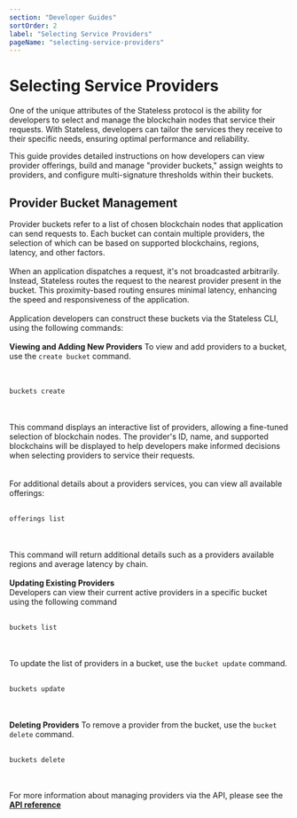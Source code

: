 ```yaml
---
section: "Developer Guides"
sortOrder: 2
label: "Selecting Service Providers"
pageName: "selecting-service-providers"
---
```

# Selecting Service Providers

One of the unique attributes of the Stateless protocol is the ability for
developers to select and manage the blockchain nodes that service their
requests. With Stateless, developers can tailor the services they receive to
their specific needs, ensuring optimal performance and reliability.  

This guide provides detailed instructions on how developers can view provider offerings,
build and manage "provider buckets," assign weights to providers, and configure
multi-signature thresholds within their buckets.

## Provider Bucket Management

Provider buckets refer to a list of chosen blockchain nodes that application
can send requests to. Each bucket can contain multiple providers, the selection
of which can be based on supported blockchains, regions, latency, and other
factors.
<br/><br/>
When an application dispatches a request, it's not broadcasted arbitrarily.
Instead, Stateless routes the request to the nearest provider present in the
bucket. This proximity-based routing ensures minimal latency, enhancing the
speed and responsiveness of the application.
<br/><br/>
Application developers can construct these buckets via the Stateless CLI, using
the following commands: 
<br/><br/>
**Viewing and Adding New Providers**
To view and add providers to a bucket, use the `create bucket` command.  
<br/><br/>
```bash
buckets create
```
<br/><br/>
This command displays an interactive list of providers, allowing a fine-tuned
selection of blockchain nodes. The provider's ID, name, and supported
blockchains will be displayed to help developers make informed decisions when
selecting providers to service their requests.&nbsp;  
<br/><br/>
For additional details about a providers services, you can view all available
offerings: 
<br/><br/>
```bash
offerings list
```
<br/><br/> 
This command will return additional details such as a providers available
regions and average latency by chain. 
<br/><br/>
**Updating Existing Providers**  
Developers can view their current active providers in a specific bucket using
the following command
<br/><br/>
```bash
buckets list
```
<br/><br/>
To update the list of providers in a bucket, use the `bucket update` command.
<br/><br/>
```bash
buckets update
```
<br/><br/>
**Deleting Providers**
To remove a provider from the bucket, use the `bucket delete` command.&nbsp; 
<br/><br/>
```bash
buckets delete
```
<br/><br/>
For more information about managing providers via the API, please see the [**API reference**](https://app.stateless.solutions/api-reference)
